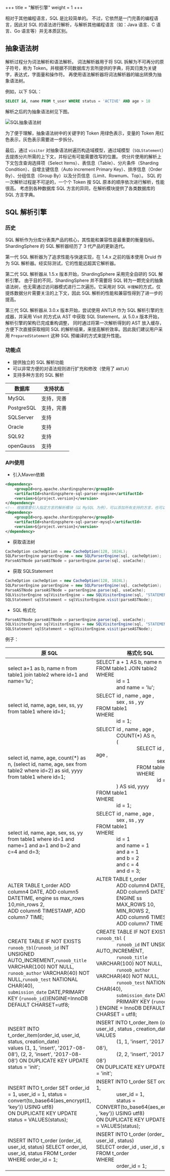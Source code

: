 
+++
title = "解析引擎"
weight = 1
+++

相对于其他编程语言，SQL 是比较简单的。
不过，它依然是一门完善的编程语言，因此对 SQL 的语法进行解析，与解析其他编程语言（如：Java 语言、C 语言、Go 语言等）并无本质区别。

## 抽象语法树

解析过程分为词法解析和语法解析。
词法解析器用于将 SQL 拆解为不可再分的原子符号，称为 Token。并根据不同数据库方言所提供的字典，将其归类为关键字，表达式，字面量和操作符。
再使用语法解析器将词法解析器的输出转换为抽象语法树。

例如，以下 SQL：

```sql
SELECT id, name FROM t_user WHERE status = 'ACTIVE' AND age > 18
```

解析之后的为抽象语法树见下图。

![SQL抽象语法树](https://shardingsphere.apache.org/document/current/img/sharding/sql_ast.png)

为了便于理解，抽象语法树中的关键字的 Token 用绿色表示，变量的 Token 用红色表示，灰色表示需要进一步拆分。

最后，通过 `visitor` 对抽象语法树遍历构造域模型，通过域模型（`SQLStatement`）去提炼分片所需的上下文，并标记有可能需要改写的位置。
供分片使用的解析上下文包含查询选择项（Select Items）、表信息（Table）、分片条件（Sharding Condition）、自增主键信息（Auto increment Primary Key）、排序信息（Order By）、分组信息（Group By）以及分页信息（Limit、Rownum、Top）。
SQL 的一次解析过程是不可逆的，一个个 Token 按 SQL 原本的顺序依次进行解析，性能很高。
考虑到各种数据库 SQL 方言的异同，在解析模块提供了各类数据库的 SQL 方言字典。

## SQL 解析引擎

### 历史

SQL 解析作为分库分表类产品的核心，其性能和兼容性是最重要的衡量指标。
ShardingSphere 的 SQL 解析器经历了 3 代产品的更新迭代。

第一代 SQL 解析器为了追求性能与快速实现，在 1.4.x 之前的版本使用 Druid 作为 SQL 解析器。经实际测试，它的性能远超其它解析器。

第二代 SQL 解析器从 1.5.x 版本开始，ShardingSphere 采用完全自研的 SQL 解析引擎。
由于目的不同，ShardingSphere 并不需要将 SQL 转为一颗完全的抽象语法树，也无需通过访问器模式进行二次遍历。它采用对 SQL `半理解`的方式，仅提炼数据分片需要关注的上下文，因此 SQL 解析的性能和兼容性得到了进一步的提高。

第三代 SQL 解析器从 3.0.x 版本开始，尝试使用 ANTLR 作为 SQL 解析引擎的生成器，并采用 Visit 的方式从 AST 中获取 SQL Statement。从 5.0.x 版本开始，解析引擎的架构已完成重构调整，
同时通过将第一次解析得到的 AST 放入缓存，方便下次直接获取相同 SQL 的解析结果，来提高解析效率。因此我们建议用户采用 `PreparedStatement` 这种 SQL 预编译的方式来提升性能。

### 功能点

* 提供独立的 SQL 解析功能
* 可以非常方便的对语法规则进行扩充和修改（使用了 `ANTLR`）
* 支持多种方言的 SQL 解析

| 数据库      | 支持状态  |
|----------- |-------- |
| MySQL      |支持，完善 |
| PostgreSQL |支持，完善 |
| SQLServer  |支持      |
| Oracle     |支持      |
| SQL92      |支持      |
| openGauss  |支持      |

### API使用

- 引入Maven依赖

```xml
<dependency>
    <groupId>org.apache.shardingsphere</groupId>
    <artifactId>shardingsphere-sql-parser-engine</artifactId>
    <version>${project.version}</version>
</dependency>
<!-- 根据需要引入指定方言的解析模块（以 MySQL 为例），可以添加所有支持的方言，也可以只添加使用到的 -->
<dependency>
    <groupId>org.apache.shardingsphere</groupId>
    <artifactId>shardingsphere-sql-parser-mysql</artifactId>
    <version>${project.version}</version>
</dependency>
```

- 获取语法树

```java
CacheOption cacheOption = new CacheOption(128, 1024L);
SQLParserEngine parserEngine = new SQLParserEngine(sql, cacheOption);
ParseASTNode parseASTNode = parserEngine.parse(sql, useCache); 
```

- 获取 SQLStatement

```java
CacheOption cacheOption = new CacheOption(128, 1024L);
SQLParserEngine parserEngine = new SQLParserEngine(sql, cacheOption);
ParseASTNode parseASTNode = parserEngine.parse(sql, useCache);
SQLVisitorEngine sqlVisitorEngine = new SQLVisitorEngine(sql, "STATEMENT", useCache, new Properties());
SQLStatement sqlStatement = sqlVisitorEngine.visit(parseASTNode);
```

- SQL 格式化

```java
ParseASTNode parseASTNode = parserEngine.parse(sql, useCache);
SQLVisitorEngine sqlVisitorEngine = new SQLVisitorEngine(sql, "STATEMENT", useCache, new Properties());
SQLStatement sqlStatement = sqlVisitorEngine.visit(parseASTNode);
```

例子：

| 原 SQL                                                                                                                                                                                                                                                                                     | 格式化 SQL                                                                                                                                   |
|------------------------------------------------------------------------------------------------------------------------------------------------------------------------------------------------------------------------------------------------------------------------------------------- |-------------------------------------------------------------------------------------------------------------------------------------------- |
| select a+1 as b, name n from table1 join table2 where id=1 and name='lu';                                                                                                                                                                                                                  | SELECT a + 1 AS b, name n<br>FROM table1 JOIN table2<br>WHERE<br>&emsp;&emsp;&emsp;&emsp;id = 1<br>&emsp;&emsp;&emsp;&emsp;and name = 'lu'; |
| select id, name, age, sex, ss, yy from table1 where id=1;                                                                                                                                                                                                                                  | SELECT id , name , age , <br>&emsp;&emsp;&emsp;&emsp;sex , ss , yy <br>FROM table1<br>WHERE <br>&emsp;&emsp;&emsp;&emsp;id = 1; |
| select id, name, age, count(*) as n, (select id, name, age, sex from table2 where id=2) as sid, yyyy from table1 where id=1;                                                                                                                                                               | SELECT id , name , age , <br>&emsp;&emsp;&emsp;&emsp;COUNT(*) AS n, <br>&emsp;&emsp;&emsp;&emsp;(<br>&emsp;&emsp;&emsp;&emsp;&emsp;&emsp;&emsp;&emsp;SELECT id , name , age , <br>&emsp;&emsp;&emsp;&emsp;&emsp;&emsp;&emsp;&emsp;&emsp;&emsp;&emsp;&emsp;sex <br>&emsp;&emsp;&emsp;&emsp;&emsp;&emsp;&emsp;&emsp;FROM table2<br>&emsp;&emsp;&emsp;&emsp;&emsp;&emsp;&emsp;&emsp;WHERE <br>&emsp;&emsp;&emsp;&emsp;&emsp;&emsp;&emsp;&emsp;&emsp;&emsp;&emsp;&emsp;id = 2<br>&emsp;&emsp;&emsp;&emsp;) AS sid, yyyy <br>FROM table1<br>WHERE <br>&emsp;&emsp;&emsp;&emsp;id = 1; |
| select id, name, age, sex, ss, yy from table1 where id=1 and name=1 and a=1 and b=2 and c=4 and d=3;                                                                                                                                                                                       | SELECT id , name , age , <br>&emsp;&emsp;&emsp;&emsp;sex , ss , yy <br>FROM table1<br>WHERE <br>&emsp;&emsp;&emsp;&emsp;id = 1<br>&emsp;&emsp;&emsp;&emsp;and name = 1<br>&emsp;&emsp;&emsp;&emsp;and a = 1<br>&emsp;&emsp;&emsp;&emsp;and b = 2<br>&emsp;&emsp;&emsp;&emsp;and c = 4<br>&emsp;&emsp;&emsp;&emsp;and d = 3; |
| ALTER TABLE t_order ADD column4 DATE, ADD column5 DATETIME, engine ss max_rows 10,min_rows 2, <br>ADD column6 TIMESTAMP, ADD column7 TIME;                                                                                                                                                 | ALTER TABLE t_order<br>&emsp;&emsp;&emsp;&emsp;ADD column4 DATE,<br>&emsp;&emsp;&emsp;&emsp;ADD column5 DATETIME,<br>&emsp;&emsp;&emsp;&emsp;ENGINE ss<br>&emsp;&emsp;&emsp;&emsp;MAX_ROWS 10,<br>&emsp;&emsp;&emsp;&emsp;MIN_ROWS 2,<br>&emsp;&emsp;&emsp;&emsp;ADD column6 TIMESTAMP,<br>&emsp;&emsp;&emsp;&emsp;ADD column7 TIME |
| CREATE TABLE IF NOT EXISTS <br>`runoob_tbl`(`runoob_id` INT UNSIGNED AUTO_INCREMENT,`runoob_title` VARCHAR(100) NOT NULL,<br>`runoob_author` VARCHAR(40) NOT NULL,`runoob_test` NATIONAL CHAR(40),<br>`submission_date` DATE,PRIMARY KEY (`runoob_id`))ENGINE=InnoDB DEFAULT CHARSET=utf8; | CREATE TABLE IF NOT EXISTS `runoob_tbl` (<br>&emsp;&emsp;&emsp;&emsp;`runoob_id` INT UNSIGNED AUTO_INCREMENT,<br>&emsp;&emsp;&emsp;&emsp;`runoob_title` VARCHAR(100) NOT NULL,<br>&emsp;&emsp;&emsp;&emsp;`runoob_author` VARCHAR(40) NOT NULL,<br>&emsp;&emsp;&emsp;&emsp;`runoob_test` NATIONAL CHAR(40),<br>&emsp;&emsp;&emsp;&emsp;`submission_date` DATE,<br>&emsp;&emsp;&emsp;&emsp;PRIMARY KEY (`runoob_id`)<br>) ENGINE = InnoDB DEFAULT CHARSET = utf8; |
| INSERT INTO t_order_item(order_id, user_id, status, creation_date) <br>values (1, 1, 'insert', '2017-08-08'), (2, 2, 'insert', '2017-08-08') ON DUPLICATE KEY UPDATE status = 'init';                                                                                                      | INSERT  INTO t_order_item (order_id , user_id , status , creation_date)<br>VALUES<br>&emsp;&emsp;&emsp;&emsp;(1, 1, 'insert', '2017-08-08'),<br>&emsp;&emsp;&emsp;&emsp;(2, 2, 'insert', '2017-08-08')<br>ON DUPLICATE KEY UPDATE status = 'init'; |
| INSERT INTO t_order SET order_id = 1, user_id = 1, status = convert(to_base64(aes_encrypt(1, 'key')) USING utf8)<br> ON DUPLICATE KEY UPDATE status = VALUES(status);                                                                                                                      | INSERT  INTO t_order SET order_id = 1,<br>&emsp;&emsp;&emsp;&emsp;user_id = 1,<br>&emsp;&emsp;&emsp;&emsp;status = CONVERT(to_base64(aes_encrypt(1 , 'key')) USING utf8)<br>ON DUPLICATE KEY UPDATE status = VALUES(status); |
| INSERT INTO t_order (order_id, user_id, status) SELECT order_id, user_id, status FROM t_order WHERE order_id = 1;                                                                                                                                                                          | INSERT  INTO t_order (order_id , user_id , status) <br>SELECT order_id , user_id , status <br>FROM t_order<br>WHERE <br>&emsp;&emsp;&emsp;&emsp;order_id = 1; |
